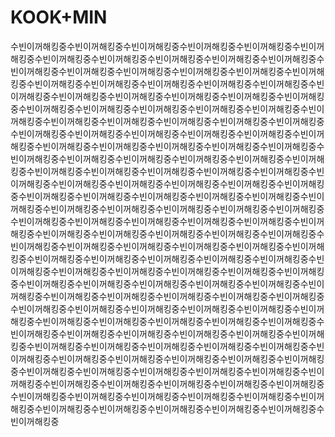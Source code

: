 # KOOK+MIN
수빈이꺼해킹중수빈이꺼해킹중수빈이꺼해킹중수빈이꺼해킹중수빈이꺼해킹중수빈이꺼해킹중수빈이꺼해킹중수빈이꺼해킹중수빈이꺼해킹중수빈이꺼해킹중수빈이꺼해킹중수빈이꺼해킹중수빈이꺼해킹중수빈이꺼해킹중수빈이꺼해킹중수빈이꺼해킹중수빈이꺼해킹중수빈이꺼해킹중수빈이꺼해킹중수빈이꺼해킹중수빈이꺼해킹중수빈이꺼해킹중수빈이꺼해킹중수빈이꺼해킹중수빈이꺼해킹중수빈이꺼해킹중수빈이꺼해킹중수빈이꺼해킹중수빈이꺼해킹중수빈이꺼해킹중수빈이꺼해킹중수빈이꺼해킹중수빈이꺼해킹중수빈이꺼해킹중수빈이꺼해킹중수빈이꺼해킹중수빈이꺼해킹중수빈이꺼해킹중수빈이꺼해킹중수빈이꺼해킹중수빈이꺼해킹중수빈이꺼해킹중수빈이꺼해킹중수빈이꺼해킹중수빈이꺼해킹중수빈이꺼해킹중수빈이꺼해킹중수빈이꺼해킹중수빈이꺼해킹중수빈이꺼해킹중수빈이꺼해킹중수빈이꺼해킹중수빈이꺼해킹중수빈이꺼해킹중수빈이꺼해킹중수빈이꺼해킹중수빈이꺼해킹중수빈이꺼해킹중수빈이꺼해킹중수빈이꺼해킹중수빈이꺼해킹중수빈이꺼해킹중수빈이꺼해킹중수빈이꺼해킹중수빈이꺼해킹중수빈이꺼해킹중수빈이꺼해킹중수빈이꺼해킹중수빈이꺼해킹중수빈이꺼해킹중수빈이꺼해킹중수빈이꺼해킹중수빈이꺼해킹중수빈이꺼해킹중수빈이꺼해킹중수빈이꺼해킹중수빈이꺼해킹중수빈이꺼해킹중수빈이꺼해킹중수빈이꺼해킹중수빈이꺼해킹중수빈이꺼해킹중수빈이꺼해킹중수빈이꺼해킹중수빈이꺼해킹중수빈이꺼해킹중수빈이꺼해킹중수빈이꺼해킹중수빈이꺼해킹중수빈이꺼해킹중수빈이꺼해킹중수빈이꺼해킹중수빈이꺼해킹중수빈이꺼해킹중수빈이꺼해킹중수빈이꺼해킹중수빈이꺼해킹중수빈이꺼해킹중수빈이꺼해킹중수빈이꺼해킹중수빈이꺼해킹중수빈이꺼해킹중수빈이꺼해킹중수빈이꺼해킹중수빈이꺼해킹중수빈이꺼해킹중수빈이꺼해킹중수빈이꺼해킹중수빈이꺼해킹중수빈이꺼해킹중수빈이꺼해킹중수빈이꺼해킹중수빈이꺼해킹중수빈이꺼해킹중수빈이꺼해킹중수빈이꺼해킹중수빈이꺼해킹중수빈이꺼해킹중수빈이꺼해킹중수빈이꺼해킹중수빈이꺼해킹중수빈이꺼해킹중수빈이꺼해킹중수빈이꺼해킹중수빈이꺼해킹중수빈이꺼해킹중수빈이꺼해킹중수빈이꺼해킹중수빈이꺼해킹중수빈이꺼해킹중수빈이꺼해킹중수빈이꺼해킹중수빈이꺼해킹중수빈이꺼해킹중수빈이꺼해킹중수빈이꺼해킹중수빈이꺼해킹중수빈이꺼해킹중수빈이꺼해킹중수빈이꺼해킹중수빈이꺼해킹중수빈이꺼해킹중수빈이꺼해킹중수빈이꺼해킹중수빈이꺼해킹중수빈이꺼해킹중수빈이꺼해킹중수빈이꺼해킹중수빈이꺼해킹중수빈이꺼해킹중수빈이꺼해킹중수빈이꺼해킹중수빈이꺼해킹중수빈이꺼해킹중수빈이꺼해킹중수빈이꺼해킹중수빈이꺼해킹중수빈이꺼해킹중수빈이꺼해킹중수빈이꺼해킹중수빈이꺼해킹중수빈이꺼해킹중수빈이꺼해킹중수빈이꺼해킹중수빈이꺼해킹중수빈이꺼해킹중수빈이꺼해킹중수빈이꺼해킹중
